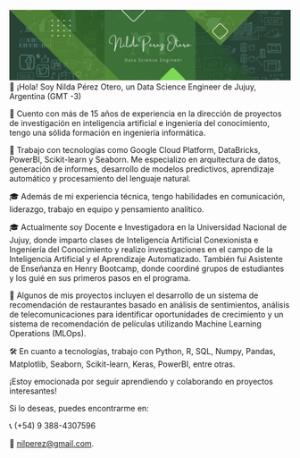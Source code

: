 ![Banner](https://github.com/nilperez/nilperez/blob/main/1.png)
👋 ¡Hola! Soy Nilda Pérez Otero, un Data Science Engineer de Jujuy, Argentina (GMT -3)

💼 Cuento con más de 15 años de experiencia en la dirección de proyectos de investigación en inteligencia artificial e ingeniería del conocimiento, tengo una sólida formación en ingeniería informática.

🚀 Trabajo con tecnologías como Google Cloud Platform, DataBricks, PowerBI, Scikit-learn y Seaborn. Me especializo en arquitectura de datos, generación de informes, desarrollo de modelos predictivos, aprendizaje automático y procesamiento del lenguaje natural.

🎓 Además de mi experiencia técnica, tengo habilidades en comunicación, liderazgo, trabajo en equipo y pensamiento analítico.

🎓 Actualmente soy Docente e Investigadora en la Universidad Nacional de Jujuy, donde imparto clases de Inteligencia Artificial Conexionista e Ingeniería del Conocimiento y realizo investigaciones en el campo de la Inteligencia Artificial y el Aprendizaje Automatizado. También fui Asistente de Enseñanza en Henry Bootcamp, donde coordiné grupos de estudiantes y los guié en sus primeros pasos en el programa.

🌟 Algunos de mis proyectos incluyen el desarrollo de un sistema de recomendación de restaurantes basado en análisis de sentimientos, análisis de telecomunicaciones para identificar oportunidades de crecimiento y un sistema de recomendación de películas utilizando Machine Learning Operations (MLOps).

🛠️ En cuanto a tecnologías, trabajo con Python, R, SQL, Numpy, Pandas, Matplotlib, Seaborn, Scikit-learn, Keras, PowerBI, entre otras.

¡Estoy emocionada por seguir aprendiendo y colaborando en proyectos interesantes!

Si lo deseas, puedes encontrarme en:

📞 (+54) 9 388-4307596
 
 📧 nilperez@gmail.com.

